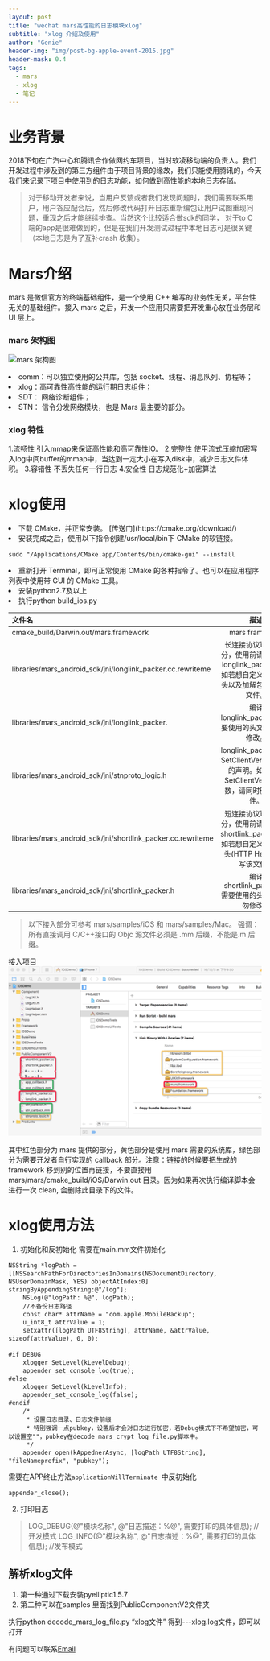 ```yaml
---
layout: post
title: "wechat mars高性能的日志模块xlog"
subtitle: "xlog 介绍及使用"
author: "Genie"
header-img: "img/post-bg-apple-event-2015.jpg"
header-mask: 0.4
tags:
  - mars
  - xlog
  - 笔记
---
```


# 业务背景
2018下旬在广汽中心和腾讯合作做网约车项目，当时软凌移动端的负责人。我们开发过程中涉及到的第三方组件由于项目背景的缘故，我们只能使用腾讯的，今天我们来记录下项目中使用到的日志功能，如何做到高性能的本地日志存储。
> 对于移动开发者来说，当用户反馈或者我们发现问题时，我们需要联系用户，用户答应配合后，然后修改代码打开日志重新编包让用户试图重现问题，重现之后才能继续排查。当然这个比较适合做sdk的同学，
对于to C 端的app是很难做到的，但是在我们开发测试过程中本地日志可是很关键（本地日志是为了互补crash 收集）。

# Mars介绍
mars 是微信官方的终端基础组件，是一个使用 C++ 编写的业务性无关，平台性无关的基础组件。接入 mars 之后，开发一个应用只需要把开发重心放在业务层和 UI 层上。
### mars 架构图
![mars 架构图](https://raw.githubusercontent.com/WeMobileDev/article/master/assets/mars/mars.png)

<li> comm：可以独立使用的公共库，包括 socket、线程、消息队列、协程等；
<li> xlog：高可靠性高性能的运行期日志组件；
<li> SDT： 网络诊断组件；
<li> STN： 信令分发网络模块，也是 Mars 最主要的部分。

###  xlog 特性
1.流畅性 引入mmap来保证高性能和高可靠性IO。
2.完整性 使用流式压缩加密写入log中间buffer的mmap中，当达到一定大小在写入disk中，减少日志文件体积。
3.容错性 不丢失任何一行日志
4.安全性 日志规范化+加密算法

# xlog使用
<li> 下载 CMake，并正常安装。 [传送门](https://cmake.org/download/)
<li> 安装完成之后，使用以下指令创建/usr/local/bin下 CMake 的软链接。

```
sudo "/Applications/CMake.app/Contents/bin/cmake-gui" --install
```
<li> 重新打开 Terminal，即可正常使用 CMake 的各种指令了。也可以在应用程序列表中使用带 GUI 的 CMake 工具。
<li> 安装python2.7及以上
<li> 执行python build_ios.py 

| 文件名	  | 描述  |
|:------------- |:---------------:|
| cmake_build/Darwin.out/mars.framework	| mars framework
| libraries/mars_android_sdk/jni/longlink_packer.cc.rewriteme | 长连接协议可扩展部分，使用前请先改名为 longlink_packer.cc，如若想自定义长连接包头以及加解包，重写该文件。
| libraries/mars_android_sdk/jni/longlink_packer.| 编译 longlink_packer.cc 需要使用的头文件，请勿修改。
     libraries/mars_android_sdk/jni/stnproto_logic.h	   |  longlink_packer.cc 中 SetClientVersion 函数的声明。如若删除 SetClientVersion 函数，请同时删除该文件。
libraries/mars_android_sdk/jni/shortlink_packer.cc.rewriteme	| 短连接协议可扩展部分，使用前请先改名为 shortlink_packer.cc，如若想自定义短连接包头(HTTP Head)，重写该文件。
libraries/mars_android_sdk/jni/shortlink_packer.h	 | 编译 shortlink_packer.cc 需要使用的头文件，请勿修改。

> 以下接入部分可参考 mars/samples/iOS 和 mars/samples/Mac。 强调：所有直接调用 C/C++接口的 Objc 源文件必须是 .mm 后缀，不能是.m 后缀。

接入项目
![img](../img/xlog/apple_linker.png)

其中红色部分为 mars 提供的部分，黄色部分是使用 mars 需要的系统库，绿色部分为需要开发者自行实现的 callback 部分。注意：链接的时候要把生成的 framework 移到别的位置再链接，不要直接用mars/mars/cmake_build/iOS/Darwin.out 目录。因为如果再次执行编译脚本会进行一次 clean, 会删除此目录下的文件。
# xlog使用方法
1. 初始化和反初始化
需要在main.mm文件初始化

```
NSString *logPath = [[NSSearchPathForDirectoriesInDomains(NSDocumentDirectory, NSUserDomainMask, YES) objectAtIndex:0] stringByAppendingString:@"/log"];    
    NSLog(@"logPath: %@", logPath);
    //不备份日志路径
    const char* attrName = "com.apple.MobileBackup";
    u_int8_t attrValue = 1;
    setxattr([logPath UTF8String], attrName, &attrValue, sizeof(attrValue), 0, 0);

#if DEBUG
    xlogger_SetLevel(kLevelDebug);
    appender_set_console_log(true);
#else
    xlogger_SetLevel(kLevelInfo);
    appender_set_console_log(false);
#endif
    /*
     * 设置日志目录、日志文件前缀
     * 特别强调一点pubkey，设置后才会对日志进行加密，若Debug模式下不希望加密，可以设置空""，pubkey在decode_mars_crypt_log_file.py脚本中。
     */
    appender_open(kAppednerAsync, [logPath UTF8String], "fileNameprefix", "pubkey"); 
```

需要在APP终止方法`applicationWillTerminate `中反初始化

```
appender_close();
```

2. 打印日志

> LOG_DEBUG(@"模块名称", @"日志描述：%@", 需要打印的具体信息); //开发模式
> LOG_INFO(@"模块名称", @"日志描述：%@", 需要打印的具体信息); //发布模式

## 解析xlog文件
1. 第一种通过下载安装pyelliptic1.5.7 
2. 第二种可以在samples 里面找到PublicComponentV2文件夹

执行python decode_mars_log_file.py “xlog文件” 得到---xlog.log文件，即可以打开

有问题可以联系[Email](mailto:ep_chengsun@aliyum.com)